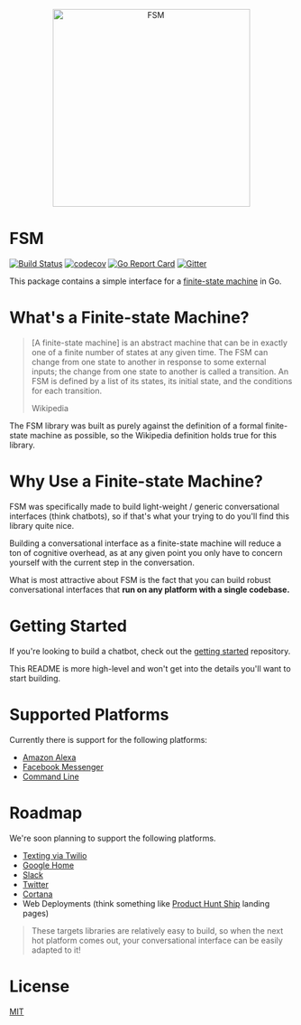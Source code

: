 <a href="https://github.com/fsm"><p align="center"><img src="https://user-images.githubusercontent.com/2105067/35464215-a014d512-02a9-11e8-8913-63a066f6064e.png" alt="FSM" width="350px" align="center;"/></p></a>

# FSM

[![Build Status](https://travis-ci.org/fsm/fsm.svg?branch=master)](https://travis-ci.org/fsm/fsm) [![codecov](https://codecov.io/gh/fsm/fsm/branch/master/graph/badge.svg)](https://codecov.io/gh/fsm/fsm) [![Go Report Card](https://goreportcard.com/badge/github.com/fsm/fsm)](https://goreportcard.com/report/github.com/fsm/fsm) [![Gitter](https://img.shields.io/gitter/room/nwjs/nw.js.svg)](https://gitter.im/fsm/Lobby)

This package contains a simple interface for a [finite-state machine](https://en.wikipedia.org/wiki/Finite-state_machine) in Go.

# What's a Finite-state Machine?

> [A finite-state machine] is an abstract machine that can be in exactly one of a finite number of states at any given time. The FSM can change from one state to another in response to some external inputs; the change from one state to another is called a transition. An FSM is defined by a list of its states, its initial state, and the conditions for each transition.
>
> Wikipedia

The FSM library was built as purely against the definition of a formal finite-state machine as possible, so the Wikipedia definition holds true for this library.

# Why Use a Finite-state Machine?

FSM was specifically made to build light-weight / generic conversational interfaces (think chatbots), so if that's what your trying to do you'll find this library quite nice.

Building a conversational interface as a finite-state machine will reduce a ton of cognitive overhead, as at any given point you only have to concern yourself with the current step in the conversation.

What is most attractive about FSM is the fact that you can build robust conversational interfaces that **run on any platform with a single codebase.**

# Getting Started

If you're looking to build a chatbot, check out the [getting started](https://github.com/fsm/getting-started) repository.

This README is more high-level and won't get into the details you'll want to start building.

# Supported Platforms

Currently there is support for the following platforms:

- [Amazon Alexa](https://github.com/fsm/alexa)
- [Facebook Messenger](https://github.com/fsm/messenger)
- [Command Line](https://github.com/fsm/cli)

# Roadmap

We're soon planning to support the following platforms.

- [Texting via Twilio](https://github.com/fsm/twilio)
- [Google Home](https://developers.google.com/actions/)
- [Slack](https://api.slack.com/bot-users)
- [Twitter](https://developer.twitter.com/)
- [Cortana](https://www.microsoft.com/en-us/windows/cortana)
- Web Deployments (think something like [Product Hunt Ship](https://www.producthunt.com/ship) landing pages)

> These targets libraries are relatively easy to build, so when the next hot platform comes out, your conversational interface can be easily adapted to it!

# License

[MIT](LICENSE.md)
